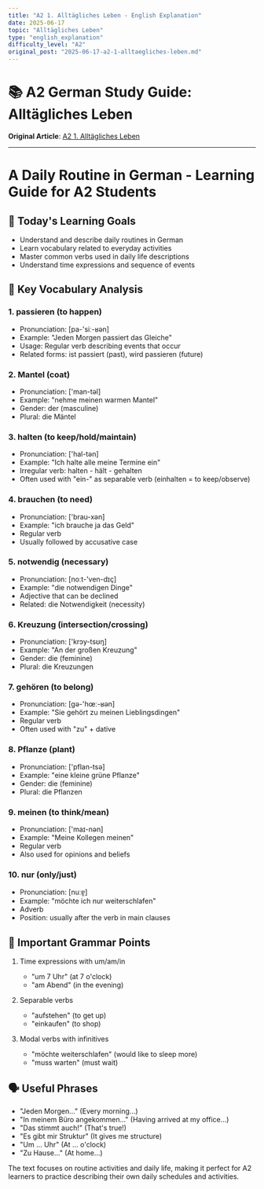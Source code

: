 ```yaml
---
title: "A2 1. Alltägliches Leben - English Explanation"
date: 2025-06-17
topic: "Alltägliches Leben"
type: "english_explanation"
difficulty_level: "A2"
original_post: "2025-06-17-a2-1-alltaegliches-leben.md"
---
```


# 📚 A2 German Study Guide: Alltägliches Leben

**Original Article**: [A2 1. Alltägliches Leben](../2025-06-17-a2-1-alltaegliches-leben.html)

---

# A Daily Routine in German - Learning Guide for A2 Students

## 🎯 Today's Learning Goals
- Understand and describe daily routines in German
- Learn vocabulary related to everyday activities
- Master common verbs used in daily life descriptions
- Understand time expressions and sequence of events

## 📖 Key Vocabulary Analysis

### 1. passieren (to happen)
- Pronunciation: [pa-'siː-ʁən]
- Example: "Jeden Morgen passiert das Gleiche"
- Usage: Regular verb describing events that occur
- Related forms: ist passiert (past), wird passieren (future)

### 2. Mantel (coat)
- Pronunciation: ['man-təl]
- Example: "nehme meinen warmen Mantel"
- Gender: der (masculine)
- Plural: die Mäntel

### 3. halten (to keep/hold/maintain)
- Pronunciation: ['hal-tən]
- Example: "Ich halte alle meine Termine ein"
- Irregular verb: halten - hält - gehalten
- Often used with "ein-" as separable verb (einhalten = to keep/observe)

### 4. brauchen (to need)
- Pronunciation: ['brau-xən]
- Example: "ich brauche ja das Geld"
- Regular verb
- Usually followed by accusative case

### 5. notwendig (necessary)
- Pronunciation: [noːt-'ven-dɪç]
- Example: "die notwendigen Dinge"
- Adjective that can be declined
- Related: die Notwendigkeit (necessity)

### 6. Kreuzung (intersection/crossing)
- Pronunciation: ['krɔy-tsʊŋ]
- Example: "An der großen Kreuzung"
- Gender: die (feminine)
- Plural: die Kreuzungen

### 7. gehören (to belong)
- Pronunciation: [gə-'hœː-ʁən]
- Example: "Sie gehört zu meinen Lieblingsdingen"
- Regular verb
- Often used with "zu" + dative

### 8. Pflanze (plant)
- Pronunciation: ['pflan-tsə]
- Example: "eine kleine grüne Pflanze"
- Gender: die (feminine)
- Plural: die Pflanzen

### 9. meinen (to think/mean)
- Pronunciation: ['maɪ-nən]
- Example: "Meine Kollegen meinen"
- Regular verb
- Also used for opinions and beliefs

### 10. nur (only/just)
- Pronunciation: [nuːɐ̯]
- Example: "möchte ich nur weiterschlafen"
- Adverb
- Position: usually after the verb in main clauses

## 📝 Important Grammar Points
1. Time expressions with um/am/in
   - "um 7 Uhr" (at 7 o'clock)
   - "am Abend" (in the evening)

2. Separable verbs
   - "aufstehen" (to get up)
   - "einkaufen" (to shop)

3. Modal verbs with infinitives
   - "möchte weiterschlafen" (would like to sleep more)
   - "muss warten" (must wait)

## 🗣️ Useful Phrases
- "Jeden Morgen..." (Every morning...)
- "In meinem Büro angekommen..." (Having arrived at my office...)
- "Das stimmt auch!" (That's true!)
- "Es gibt mir Struktur" (It gives me structure)
- "Um ... Uhr" (At ... o'clock)
- "Zu Hause..." (At home...)

The text focuses on routine activities and daily life, making it perfect for A2 learners to practice describing their own daily schedules and activities.
